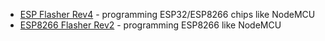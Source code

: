   - [ESP Flasher Rev4](ESP_Flasher_Rev4.md) - programming
    ESP32/ESP8266 chips like NodeMCU
  - [ESP8266 Flasher Rev2](ESP8266_Flasher.md) - programming
    ESP8266 like NodeMCU